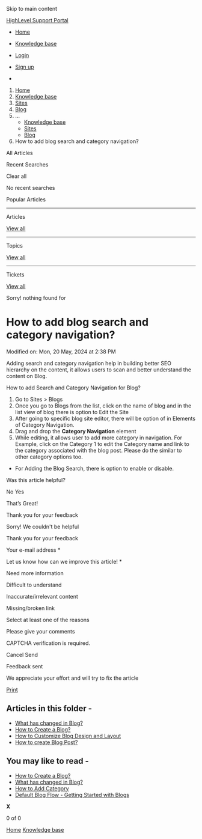 Skip to main content

[ HighLevel Support Portal ](https://help.gohighlevel.com)

  * [ Home ](/support/home)
  * [ Knowledge base ](/support/solutions)

  * [Login](/support/login)
  * [Sign up](/support/signup)
  * 

  1. [Home](/support/home)
  2. [Knowledge base](/support/solutions)
  3. [Sites](/support/solutions/48000449581)
  4. [Blog](/support/solutions/folders/48000686613)
  5. ... 
     * [Knowledge base](/support/solutions)
     * [Sites](/support/solutions/48000449581)
     * [Blog](/support/solutions/folders/48000686613)
  6. How to add blog search and category navigation?

All  Articles 

Recent Searches

Clear all

No recent searches

Popular Articles

* * *

Articles

[View all](/support/search/solutions)

* * *

Topics

[View all](/support/search/topics)

* * *

Tickets

[View all](/support/search/tickets)

Sorry! nothing found for   

# How to add blog search and category navigation?

Modified on: Mon, 20 May, 2024 at 2:38 PM

Adding search and category navigation help in building better SEO hierarchy on the content, it allows users to scan and better understand the content on Blog. 

How to add Search and Category Navigation for Blog?

  1. Go to Sites > Blogs
  2. Once you go to Blogs from the list, click on the name of blog and in the list view of blog there is option to Edit the Site
  3. After going to specific blog site editor, there will be option of in Elements of Category Navigation. 
  4. Drag and drop the **Category Navigation** element
  5. While editing, it allows user to add more category in navigation. For Example, click on the Category 1 to edit the Category name and link to the category associated with the blog post. Please do the similar to other category options too. 

  * For Adding the Blog Search, there is option to enable or disable. 

Was this article helpful?

No  Yes 

That’s Great!

Thank you for your feedback

Sorry! We couldn't be helpful

Thank you for your feedback

Your e-mail address *

Let us know how can we improve this article! *

Need more information 

Difficult to understand 

Inaccurate/irrelevant content 

Missing/broken link 

Select at least one of the reasons 

Please give your comments 

CAPTCHA verification is required. 

Cancel  Send 

Feedback sent

We appreciate your effort and will try to fix the article

[Print](javascript:print\(\))

## Articles in this folder -

  * [What has changed in Blog?](/support/solutions/articles/155000002447-what-has-changed-in-blog-)
  * [How to Create a Blog?](/support/solutions/articles/155000002448-how-to-create-a-blog-)
  * [How to Customize Blog Design and Layout](/support/solutions/articles/155000002449-how-to-customize-blog-design-and-layout)
  * [How to create Blog Post?](/support/solutions/articles/155000002450-how-to-create-blog-post-)

## You may like to read -

  * [How to Create a Blog?](/support/solutions/articles/155000002448-how-to-create-a-blog-)
  * [What has changed in Blog?](/support/solutions/articles/155000002447-what-has-changed-in-blog-)
  * [How to Add Category](/support/solutions/articles/48001220289-how-to-add-category)
  * [Default Blog Flow - Getting Started with Blogs](/support/solutions/articles/48001220286-default-blog-flow-getting-started-with-blogs)

**X**

0 of 0 []()

[Home](/support/home) [Knowledge base](/support/solutions)
